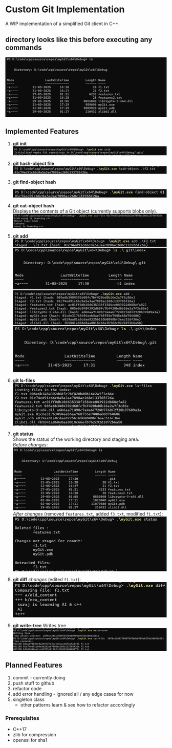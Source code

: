 # Custom Git Implementation

A WIP implementation of a simplified Git client in C++. 

## directory looks like this before executing any commands 
![before git init](image.png)

## Implemented Features

1. **git init**  
   ![Git init output](img/image-1.png)

2. **git hash-object file**
   ![Hash-object output](img//image-2.png)

3. **git find-object hash**  
  
   ![Find-object output](img//image-3.png)

4. **git cat-object hash**  
   Displays the contents of a Git object (currently supports blobs only).  
   ![Cat-object output](img/image-4.png)

5. **git add**  
   ![Git add output](img/image-5.png)  
   ![Git add output](img/image-6.png)  
   ![Git add output](img/image-7.png)  
   ![Git add output](img/image-8.png)

6. **git ls-files**  
   ![Ls-files output](img/image-9.png)

7. **git status**  
   Shows the status of the working directory and staging area.  
   *Before changes*:  
   ![Status before changes](img/image-10.png)  
   *After changes* (removed `features.txt`, added `f3.txt`, modified `f1.txt`):  
   ![Status after changes](img/image-11.png)

7. **git diff**
   *changes* (edited `f1.txt`):    
![alt text](img/image-13.png)

8. **git write-tree**
   Writes tree 
   ![alt text](img/image-14.png)
## Planned Features

1. commit  - currently doing
2. push stuff to github
3. refactor code
4. add error handling - ignored all / any edge cases for now 
5. singleton class
    - other patterns learn & see how to refactor accordingly


### Prerequisites
- C++17
- zlib for compression
- openssl for sha1